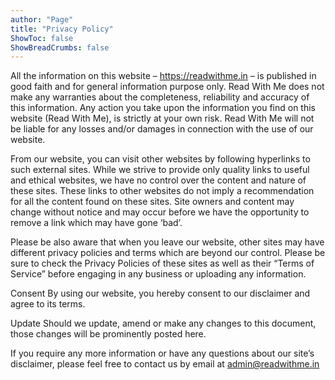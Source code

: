 ```yaml
---
author: "Page"
title: "Privacy Policy"
ShowToc: false
ShowBreadCrumbs: false
---
```



All the information on this website – https://readwithme.in – is published in good faith and for general information purpose only. Read With Me does not make any warranties about the completeness, reliability and accuracy of this information. Any action you take upon the information you find on this website (Read With Me), is strictly at your own risk. Read With Me will not be liable for any losses and/or damages in connection with the use of our website.


From our website, you can visit other websites by following hyperlinks to such external sites. While we strive to provide only quality links to useful and ethical websites, we have no control over the content and nature of these sites. These links to other websites do not imply a recommendation for all the content found on these sites. Site owners and content may change without notice and may occur before we have the opportunity to remove a link which may have gone ‘bad’.

Please be also aware that when you leave our website, other sites may have different privacy policies and terms which are beyond our control. Please be sure to check the Privacy Policies of these sites as well as their “Terms of Service” before engaging in any business or uploading any information.



Consent
By using our website, you hereby consent to our disclaimer and agree to its terms.

Update
Should we update, amend or make any changes to this document, those changes will be prominently posted here.

If you require any more information or have any questions about our site’s disclaimer, please feel free to contact us by email at admin@readwithme.in